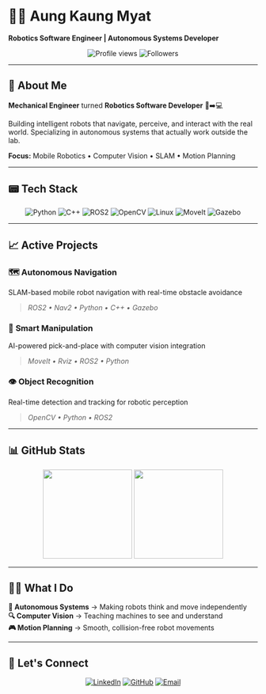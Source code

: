 # 🙋‍♂️ Aung Kaung Myat
**Robotics Software Engineer | Autonomous Systems Developer**

<div align="center">
  <img src="https://komarev.com/ghpvc/?username=AungKaung1928&color=blue&style=flat-square" alt="Profile views" />
  <img src="https://img.shields.io/github/followers/AungKaung1928?style=flat-square&color=blue" alt="Followers" />
</div>

---

## 💬 About Me

**Mechanical Engineer** turned **Robotics Software Developer** 🔧➡️💻

Building intelligent robots that navigate, perceive, and interact with the real world. Specializing in autonomous systems that actually work outside the lab.

**Focus:** Mobile Robotics • Computer Vision • SLAM • Motion Planning

---

## 📟 Tech Stack

<div align="center">

![Python](https://img.shields.io/badge/Python-3776AB?style=for-the-badge&logo=python&logoColor=white)
![C++](https://img.shields.io/badge/C++-00599C?style=for-the-badge&logo=c%2B%2B&logoColor=white)
![ROS2](https://img.shields.io/badge/ROS2-22314E?style=for-the-badge&logo=ros&logoColor=white)
![OpenCV](https://img.shields.io/badge/OpenCV-5C3EE8?style=for-the-badge&logo=opencv&logoColor=white)
![Linux](https://img.shields.io/badge/Linux-FCC624?style=for-the-badge&logo=linux&logoColor=black)
![MoveIt](https://img.shields.io/badge/MoveIt-FF6B6B?style=for-the-badge&logo=ros&logoColor=white)
![Gazebo](https://img.shields.io/badge/Gazebo-4285F4?style=for-the-badge&logo=robotframework&logoColor=white)

</div>

---

## 📈 Active Projects

### 🗺️ **Autonomous Navigation** 
SLAM-based mobile robot navigation with real-time obstacle avoidance
> *ROS2 • Nav2 • Python • C++ • Gazebo*

### 🦾 **Smart Manipulation**
AI-powered pick-and-place with computer vision integration  
> *MoveIt • Rviz • ROS2 • Python*

### 👁️ **Object Recognition**
Real-time detection and tracking for robotic perception
> *OpenCV • Python • ROS2*

---

## 📊 GitHub Stats

<div align="center">
<img height="180em" src="https://github-readme-stats.vercel.app/api?username=AungKaung1928&show_icons=true&theme=github_dark&hide_border=true&title_color=58a6ff&icon_color=58a6ff" />
<img height="180em" src="https://github-readme-stats.vercel.app/api/top-langs/?username=AungKaung1928&layout=compact&theme=github_dark&hide_border=true&title_color=58a6ff" />
</div>

---

## 🧑‍🚀 What I Do

**🤖 Autonomous Systems** → Making robots think and move independently  
**🔍 Computer Vision** → Teaching machines to see and understand  
**🎮 Motion Planning** → Smooth, collision-free robot movements   

---

## 🤝 Let's Connect

<div align="center">

[![LinkedIn](https://img.shields.io/badge/LinkedIn-0A66C2?style=for-the-badge&logo=linkedin&logoColor=white)](https://www.linkedin.com/in/aung-kaung-myat-30943a215/)
[![GitHub](https://img.shields.io/badge/GitHub-181717?style=for-the-badge&logo=github&logoColor=white)](https://github.com/AungKaung1928)
[![Email](https://img.shields.io/badge/Email-EA4335?style=for-the-badge&logo=gmail&logoColor=white)](mailto:aungkaungmyattt1928@gmail.com)

</div>

